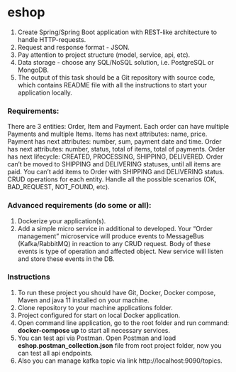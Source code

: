 # eshop

1. Create Spring/Spring Boot application with REST-like architecture to handle HTTP-requests.
2. Request and response format - JSON.
3. Pay attention to project structure (model, service, api, etc).
4. Data storage - choose any SQL/NoSQL solution, i.e. PostgreSQL or MongoDB.
5. The output of this task should be a Git repository with source code, which contains README file with all the instructions to start your application locally.
### Requirements:

There are 3 entities: Order, Item and Payment. Each order can have multiple Payments and multiple Items.
Items has next attributes: name, price.
Payment has next attributes: number, sum, payment date and time.
Order has next attributes: number, status, total of items, total of payments. Order has next lifecycle: CREATED, PROCESSING, SHIPPING, DELIVERED. Order can’t be moved to SHIPPING and DELIVERING statuses, until all items are paid. You can’t add items to Order with SHIPPING and DELIVERING status.
CRUD operations for each entity.
Handle all the possible scenarios (OK, BAD_REQUEST, NOT_FOUND, etc).

### Advanced requirements (do some or all):

1. Dockerize your application(s).
2. Add a simple micro service in additional to developed. Your “Order management” microservice will produce events to MessageBus (Kafka/RabbitMQ) in reaction to any CRUD request. Body of these events is type of operation and affected object. New service will listen and store these events in the DB.
### Instructions

1. To run these project you should have Git, Docker, Docker compose, Maven and java 11 installed on 
your machine.
2. Clone repository to your machine applications folder.
3. Project configured for start on local Docker application.
4. Open command line application, go to the root folder and run command: **docker-compose up** to start all 
necessary services.
5. You can test api via Postman. Open Postman and load **eshop.postman_collection.json** file from root project folder,
now you can test all api endpoints.
6. Also you can manage kafka topic via link http://localhost:9090/topics.